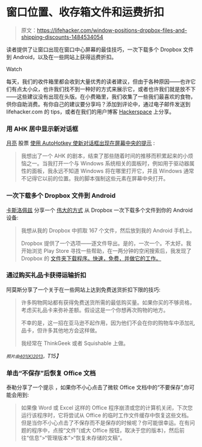 # 窗口位置、收存箱文件和运费折扣

> 原文：<https://lifehacker.com/window-positions-dropbox-files-and-shipping-discounts-1484534054>

读者提供了让窗口出现在窗口中心屏幕的最佳技巧，一次下载多个 Dropbox 文件到 Android，以及在一些网站上获得运费折扣。

Watch

每天，我们的收件箱里都会收到大量优秀的读者建议，但由于各种原因——也许它们有点太小众，也许我们找不到一种好的方式来展示它，或者也许我们就是放不下——这些建议没有出现在头版。在小费箱里，我们收集了一些我们最喜欢的食物，供你自助消费。有你自己的建议要分享吗？添加到评论中，通过电子邮件发送到 lifehacker.com 的 tips，或者在我们的用户博客 [Hackerspace](http://hackerspace.lifehacker.com) 上分享。

### 用 AHK 居中显示新对话框

[月亮](http://saved.kinja.com/) 股票 [使用 AutoHotkey 使新对话框出现在屏幕中央的提示](https://hackerspace.kinja.com/windows-centering-a-panel-1476874249) :

> 我想出了一个 AHK 的剧本，结束了那些随着时间的推移而积累起来的小烦恼之一。当我打开一个与 Windows 系统相关的面板时，例如用于驱动器属性的面板，我永远不知道 Windows 将在哪里打开它，并且 Windows 通常不记得它以前的位置。我的脚本强制这些元素在屏幕中央打开。

### 一次下载多个 Dropbox 文件到 Android

[卡斯洛佩兹](http://mscasslopez.kinja.com/) 分享一个 [伟大的方式](https://hackerspace.kinja.com/i-wanted-to-grab-167-files-from-my-dropbox-and-put-them-1476087868) 从 Dropbox 一次下载多个文件到你的 Android 设备:

> 我想从我的 Dropbox 中抓取 167 个文件，然后放到我的 Android 手机上。
> 
> Dropbox 提供了一个选项——逐文件导出。是的，一次一个。不太好。我开始浏览 Play Store 寻找一些帮助，在一两分钟的空闲搜索后，我发现了 Dropbox 的 [文件夹下载程序。快速，免费，并做它的工作。](https://play.google.com/store/apps/details?id=com.jjinx.dropboxdownloader)

### 通过购买礼品卡获得运输折扣

阿莫斯分享了一个关于在一些网站上达到免费送货折扣下限的技巧:

> 许多购物网站都有获得免费送货所需的最低购买量。如果你买的不够资格，考虑买礼品卡来弥补差额。假设这是一个你想再次购物的地方。
> 
> 不幸的是，这一招在亚马逊不起作用，因为他们不会在你的购物车中添加礼品卡，但许多其他地方会这样做。
> 
> 我经常在 ThinkGeek 或者 Squishable 上做。

*<small>照片由</small>*[*<small>401(K)2013</small>*](https://secure.flickr.com/photos/68751915@N05/6710868859/sizes/z/in/photostream/)*<small>。</small>T15】*

### 单击“不保存”后恢复 Office 文档

泰勒分享了一个提示 ，如果你不小心点击了微软 Office 文档中的“不要保存”,你可能会用到:

> 如果像 Word 或 Excel 这样的 Office 程序崩溃或您的计算机关闭，下次您运行该程序时，它将尝试从 Office 的临时工作文件缓存中恢复这些文档。但是当你不小心点击了不保存而不是保存的时候呢？你可能很幸运。在有问题的程序中，点按“文件”(或大 Office 按钮，取决于您的版本)，然后前往“信息”>“管理版本”>“恢复未存储的文稿”。